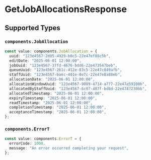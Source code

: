 # GetJobAllocationsResponse


## Supported Types

### `components.JobAllocation`

```typescript
const value: components.JobAllocation = {
  uuid: "123e4567-2d05-4929-b0c5-22e47ef88c5b",
  editDate: "2025-06-01 12:00:00",
  jobUuid: "123e4567-37fd-4676-bdd6-22e473547beb",
  queueUuid: "123e4567-261c-412e-83c5-22e47c849afb",
  staffUuid: "123e4567-baec-401e-8e7c-22e47e8a88eb",
  allocationDate: "2025-06-01 12:00:00",
  allocationWindowUuid: "123e4567-9089-4714-a777-22e47a59100b",
  allocatedByStaffUuid: "123e4567-6c07-487f-bd8d-22e4747230bb",
  allocatedTimestamp: "2025-06-01 12:00:00",
  expiryTimestamp: "2025-06-01 12:00:00",
  readTimestamp: "2025-06-01 12:00:00",
  completionTimestamp: "2025-06-01 12:00:00",
  acceptanceTimestamp: "2025-06-01 12:00:00",
};
```

### `components.ErrorT`

```typescript
const value: components.ErrorT = {
  errorCode: 1000,
  message: "An error occurred completing your request",
};
```

